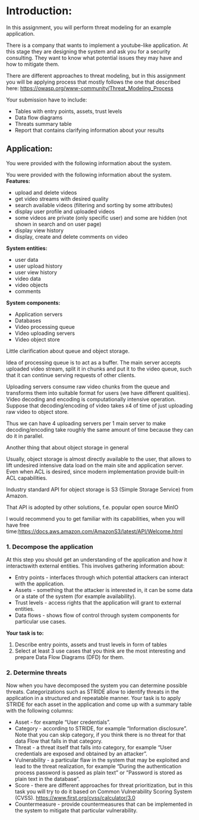 # Introduction:

In this assignment, you will perform threat modeling for an example application.


There is a company that wants to implement a youtube-like application. At this stage they are designing the system and ask you for a security consulting. They want to know what potential issues they may have and how to mitigate them.

There are different approaches to threat modeling, but in this assignment you will be applying process that mostly follows the one that described here:
https://owasp.org/www-community/Threat_Modeling_Process

Your submission have to include:
- Tables with entry points, assets, trust levels
- Data flow diagrams
- Threats summary table
- Report that contains clarifying information about your results

## Application:
You were provided with the following information about the system.

You were provided with the following information about the system.
**Features:**
- upload and delete videos
- get video streams with desired quality
- search available videos (filtering and sorting by some attributes)
- display user profile and uploaded videos
- some videos are private (only specific user) and some are hidden (not shown in search and on user page)
- display view history
- display, create and delete comments on video


**System entities:**
- user data
- user upload history
- user view history
- video data
- video objects
- comments


**System components:**
- Application servers
- Databases
- Video processing queue
- Video uploading servers
- Video object store

Little clarification about queue and object storage.


Idea of processing queue is to act as a buffer. The main server accepts uploaded video stream, split it in chunks and put it to the video queue, such that it can continue serving requests of other clients. 

Uploading servers consume raw video chunks from the queue and transforms them into suitable format for users (we have different qualities). Video decoding and encoding is computationally intensive operation. Suppose that decoding/encoding of video takes x4 of time of just uploading raw video to object store.

Thus we can have 4 uploading servers per 1 main server to make decoding/encoding take roughly the same amount of time because they can do it in parallel.


Another thing that about object storage in general

Usually, object storage is almost directly available to the user, that allows to lift undesired intensive data load on the main site and application server. Even when ACL is desired, since modern implementation provide built-in ACL capabilities.

Industry standard API for object storage is S3 (Simple Storage Service) from Amazon.

That API is adopted by other solutions, f.e. popular open source MinIO

I would recommend you to get familiar with its capabilities, when you will have free time:https://docs.aws.amazon.com/AmazonS3/latest/API/Welcome.html

### 1. Decompose the application
At this step you should get an understanding of the application and how it interactswith external entities. This involves gathering information about:
- Entry points - interfaces through which potential attackers can interact with the application.
- Assets - something that the attacker is interested in, it can be some data or a state of the system (for example availability).
- Trust levels - access rights that the application will grant to external entities.
- Data flows - shows flow of control through system components for particular use cases.

**Your task is to:**

1. Describe entry points, assets and trust levels in form of tables
2. Select at least 3 use cases that you think are the most interesting and prepare Data Flow Diagrams (DFD) for them.

### 2. Determine threats
Now when you have decomposed the system you can determine possible threats.
Categorizations such as STRIDE allow to identify threats in the application in a structured and repeatable manner.
Your task is to apply STRIDE for each asset in the application and come up with a summary table with the following columns:

- Asset - for example “User credentials”.
- Category - according to STRIDE, for example “Information disclosure”. Note that you can skip category, if you think there is no threat for that data Flow that falls in that category.
- Threat - a threat itself that falls into category, for example “User credentials are exposed and obtained by an attacker”.
- Vulnerability - a particular flaw in the system that may be exploited and lead to the threat realization, for example “During the authentication process password is passed as plain text” or ”Password is stored as plain text in the database”.
- Score - there are different approaches for threat prioritization, but in this task you will try to do it based on Common Vulnerability Scoring System (CVSS). https://www.first.org/cvss/calculator/3.0
- Countermeasure - provide countermeasures that can be implemented in the system to mitigate that particular vulnerability.
